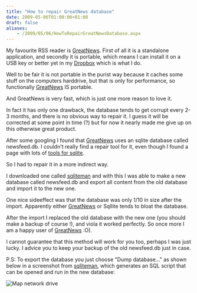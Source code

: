```yaml
---
title: "How to repair GreatNews database"
date: 2009-05-06T01:00:00+01:00
draft: false
aliases:
    - /2009/05/06/HowToRepairGreatNewsDatabase.aspx
---
```

My favourite RSS reader is [GreatNews](http://www.curiostudio.com/). First of all it is a standalone application, and secondly it is portable, which means I can install it on a USB key or better yet in my [Dropbox](http://www.getdropbox.com/) which is what I do.

Well to be fair it is not portable in the purist way because it caches some stuff on the computers harddrive, but that is only for performance, so functionally [GreatNews](http://www.curiostudio.com/) IS portable.

And GreatNews is very fast, which is just one more reason to love it.

In fact it has only one drawback, the database tends to get corrupt every 2-3 months, and there is no obvious way to repair it. I guess it will be corrected at some point in time (?) but for now it nearly made me give up on this otherwise great product.

After some googling I found that [GreatNews](http://www.curiostudio.com/) uses an sqlite database called newsfeed.db. I couldn't really find a repair tool for it, even though I found a page with lots of [tools for sqlite](http://www.sqlite.org/cvstrac/wiki?p=ManagementTools).

So I had to repair it in a more indirect way.

I downloaded one called [sqliteman](http://sqliteman.com/) and with this I was able to make a new database called newsfeed.db and export all content from the old database and import it to the new one.

One nice sideeffect was that the database was only 1/10 in size after the import. Apparently either [GreatNews](http://www.curiostudio.com/) or Sqllite tends to bloat the database.

After the import I replaced the old database with the new one (you should make a backup of course !), and viola it worked perfectly. So once more I am a happy user of [GreatNews](http://www.curiostudio.com/) :O).

I cannot guarantee that this method will work for you too, perhaps I was just lucky. I advice you to keep your backup of the old newsfeed.db just in case.

P.S: To export the database you just choose "Dump database..." as shown below in a screenshot from [sqliteman](http://sqliteman.com/), which generates an SQL script that can be opened and run in the new database:

![Map network drive](/images/HowToRepairGreatNewsDatabase/newsfeed1.jpg)
